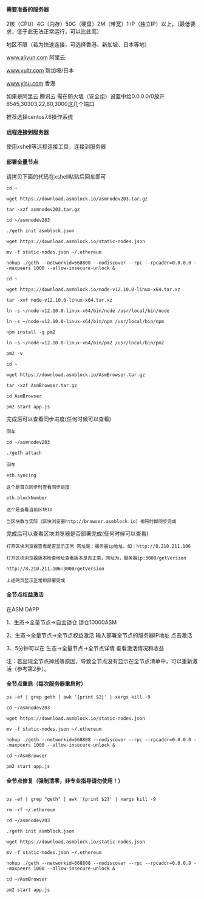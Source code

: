 #### 需要准备的服务器

2核（CPU）4G（内存）50G（硬盘）2M（带宽）1 IP（独立IP）以上，（最低要求，低于此无法正常运行，可以比此高）

地区不限（若为快速连接，可选择香港、新加坡、日本等地）

www.aliyun.com 阿里云

www.vultr.com  新加坡/日本

www.yisu.com  香港

如果是阿里云 腾讯云 需在防火墙（安全组）设置中给0.0.0.0/0放开8545,30303,22,80,3000这几个端口

推荐选择centos7.6操作系统

#### 远程连接到服务器

使用xshell等远程连接工具，连接到服务器

#### 部署全量节点

请拷贝下面的代码在xshell粘贴后回车即可

```
cd ~

wget https://download.asmblock.io/asmnodev203.tar.gz

tar -xzf asmnodev203.tar.gz

cd ~/asmnodev203

./geth init asmblock.json 

wget https://download.asmblock.io/static-nodes.json

mv -f static-nodes.json ~/.ethereum

nohup ./geth --networkid=668808 --nodiscover --rpc --rpcaddr=0.0.0.0 --maxpeers 1000 --allow-insecure-unlock &

cd ~

wget https://download.asmblock.io/node-v12.10.0-linux-x64.tar.xz

tar -xvf node-v12.10.0-linux-x64.tar.xz 

ln -s ~/node-v12.10.0-linux-x64/bin/node /usr/local/bin/node

ln -s ~/node-v12.10.0-linux-x64/bin/npm /usr/local/bin/npm

npm install -g pm2

ln -s ~/node-v12.10.0-linux-x64/bin/pm2 /usr/local/bin/pm2

pm2 -v

cd ~

wget https://download.asmblock.io/AsmBrowser.tar.gz

tar -xzf AsmBrowser.tar.gz 

cd AsmBrowser

pm2 start app.js

```

完成后可以查看同步进度(任何时候可以查看)

```
回车

cd ~/asmnodev203

./geth attach

回车

eth.syncing

这个是首次同步时查看同步进度

eth.blockNumber

这个是查看当前区块ID

当区块数与实际（区块浏览器http://browser.asmblock.io）相符时即同步完成
```

完成后可以查看区块浏览器是否部署完成(任何时候可以查看)

```
打开区块浏览器查看是否显示正常 网址是：服务器ip地址，如：http://8.210.211.106

打开区块浏览器版本检查地址查看版本是否正常，网址为，服务器ip:3000/getVersion

http://8.210.211.106:3000/getVersion

上述网页显示正常即部署完成

```



#### 全节点权益激活

在ASM DAPP 

1、生态->全量节点->自主锁仓 锁仓10000ASM

2、生态->全量节点->全节点权益激活 输入部署全节点的服务器IP地址 点击激活

3、5分钟可以在 生态->全量节点->全节点详情 查看激活情况和收益

注：若出现全节点掉线等原因，导致全节点没有显示在全节点清单中，可以重新激活（参考第2步）。


#### 全节点重启（每次服务器重启时）

```
ps -ef | grep geth | awk '{print $2}' | xargs kill -9

cd ~/asmnodev203

wget https://download.asmblock.io/static-nodes.json

mv -f static-nodes.json ~/.ethereum

nohup ./geth --networkid=668808 --nodiscover --rpc --rpcaddr=0.0.0.0 --maxpeers 1000 --allow-insecure-unlock &

cd ~/AsmBrowser

pm2 start app.js

```

#### 全节点修复（强制清零，非专业指导请勿使用！）

```

ps -ef | grep "geth" | awk '{print $2}' | xargs kill -9

rm -rf ~/.ethereum

cd ~/asmnodev203

./geth init asmblock.json 

wget https://download.asmblock.io/static-nodes.json

mv -f static-nodes.json ~/.ethereum

nohup ./geth --networkid=668808 --nodiscover --rpc --rpcaddr=0.0.0.0 --maxpeers 1000 --allow-insecure-unlock &

cd ~/AsmBrowser

pm2 start app.js

```
